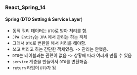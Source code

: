 ### React_Spring_14

#### Spring (DTO Setting & Service Layer)
- 동적 쿼리 데이터는 `DTO`로 받아 처리를 함.
- `JPA Entity`는 `JPA` 에서 관리는 하는 객체
- 그래서 `DTO`로 변환을 해서 처리를 해야함.
- 쓰고 버리고 하는 간단한 객체였음. -> 관리는 안했음.
- `DTO`는 테이블과는 관련이 없음 -> 상황에 따라 여러개 만들 수 있음
- `service` 계층을 만들어서 `DTO`를 변환해줌.
- `return` 타입이 `DTO`가 됨